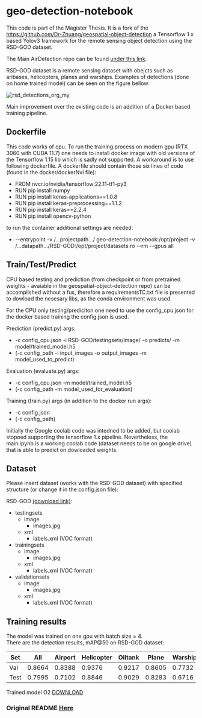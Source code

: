 # geo-detection-notebook

This code is part of the Magister Thesis.
It is a fork of the https://github.com/Dr-Zhuang/geospatial-object-detection
a Tensorflow 1.x based Yolov3 framework for the remote sensing object detection using the RSD-GOD dataset.

The Main AirDetection repo can be found [under this link](https://github.com/theATM/AirDetection).

RSD-GOD dataset is a remote sensing dataset with obejcts such as aribases, helicopters, planes and warships.
Examples of detections (done on home trained model) can be seen on the figure bellow:

![rsd_detections_org_my](https://github.com/theATM/geo-detection-notebook/assets/48883111/b38234f3-36cc-4efc-b86f-f4a0754d90f7)




Main improvement over the existing code is an addition of a Docker based training pipeline.



## Dockerfile
This code works of cpu. To run the training process on modern gpu (RTX 3060 with CUDA 11.7) one needs to install docker image with old versions of the Tensorflow 1.15 lib  which is sadly not supported. A workaround is to use following dockerfile.
A dockerfile should contain those six lines of code (found in the docker/dockerNvi file):

* FROM nvcr.io/nvidia/tensorflow:22.11-tf1-py3
* RUN pip install numpy
* RUN pip install keras-applications==1.0.8
* RUN pip install keras-preprocessing==1.1.2
* RUN pip install keras==2.2.4
* RUN pip install opencv-python

to run the container additional settings are needed:

* --entrypoint -v /...projectpath.../ geo-detection-notebook:/opt/project -v /...datapath.../RSD-GOD:/opt/project/datasets:ro --rm --gpus all

## Train/Test/Predict

CPU based testing and prediction (from checkpoint or from pretrained weights - avaiable in the geospatial-object-detection repo)
can be accomplished without a fus, therefore a requirementsTC.txt file is presented to dowload the nesesary libs, as the conda environment was used.

For the CPU only testing/prediciton one need to use the config_cpu.json for the docker based training the config.json is used.

Prediction (predict.py) args:
* -c config_cpu.json -i RSD-GOD/testingsets/image/ -o predicts/ -m model/trained_model.h5
* (-c config_path -i input_images -o output_images -m model_used_to_predict)

Evaluation (evaluate.py) args:
* -c config_cpu.json -m model/trained_model.h5
* (-c config_path -m model_used_for_evaluation)

Training (train.py) args (in addition to the docker run args):
* -c config.json
* (-c config_path)


Initially the Google coolab code was intedned to be added, but coolab stopoed supporting the tensorflow 1.x pipeline.
Nevertheless, the main.ipynb is a working coolab code  (dataset needs to be on google drive) that is able to predict on dowloaded weights.

## Dataset

Please insert dataset (works with the RSD-GOD dataset) with specified structure (or change it in the config.json file):

RSD-GOD [(download link)](https://drive.google.com/open?id=1ttvSta0BRxW7tTV_st89vSb_obHVre34):
* testingsets
  * image
    * images.jpg
  * xml
    * labels.xml (VOC format)
* trainingsets
  * image
    * images.jpg
  * xml
    * labels.xml (VOC format)
* validationsets
  * image
    * images.jpg
  * xml
    * labels.xml (VOC format)

## Training results
The model was trained on one gpu with batch size = 4. <br>
There are the detection results, mAP@50 on RSD-GOD dataset:

| Set  | All  | Airport   |  Helicopter  |  Oiltank  | Plane |  Warship |
|---|---|---|---|---|---|---|
| Val  | 0.8664  | 0.8388   |  0.9376  |  0.9217  | 0.8605 |  0.7732 |
| Test  | 0.7995  | 0.7102   |  0.8846  |  0.9029  | 0.8283 |  0.6716 |

Trained model O2 <a href="https://drive.google.com/file/d/1XbCKVi2A16a5E_rcWITa9IeLb5F1SGnt/view?usp=sharing">DOWNLOAD</a>

### Original README [Here](README_ORIGINAL.md)



